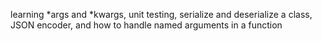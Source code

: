 learning *args and *kwargs, unit testing, serialize and deserialize a class, JSON encoder, and how to handle named arguments in a function
